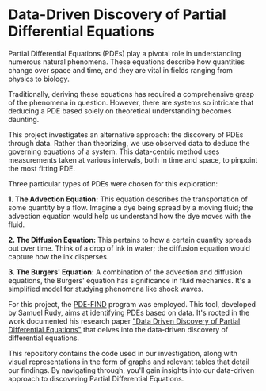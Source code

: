 # Data-Driven Discovery of Partial Differential Equations

Partial Differential Equations (PDEs) play a pivotal role in understanding numerous natural phenomena. These equations describe how quantities change over space and time, and they are vital in fields ranging from physics to biology.

Traditionally, deriving these equations has required a comprehensive grasp of the phenomena in question. However, there are systems so intricate that deducing a PDE based solely on theoretical understanding becomes daunting.

This project investigates an alternative approach: the discovery of PDEs through data. Rather than theorizing, we use observed data to deduce the governing equations of a system. This data-centric method uses measurements taken at various intervals, both in time and space, to pinpoint the most fitting PDE.

Three particular types of PDEs were chosen for this exploration:

**1. The Advection Equation:** This equation describes the transportation of some quantity by a flow. Imagine a dye being spread by a moving fluid; the advection equation would help us understand how the dye moves with the fluid.

**2. The Diffusion Equation:** This pertains to how a certain quantity spreads out over time. Think of a drop of ink in water; the diffusion equation would capture how the ink disperses.

**3. The Burgers' Equation:** A combination of the advection and diffusion equations, the Burgers' equation has significance in fluid mechanics. It's a simplified model for studying phenomena like shock waves.

For this project, the [PDE-FIND](https://github.com/snagcliffs/PDE-FIND/blob/master/PDE_FIND.py) program was employed. This tool, developed by Samuel Rudy, aims at identifying PDEs based on data. It's rooted in the work documented his research paper ["Data Driven Discovery of Partial Differential Equations"](https://github.com/snagcliffs/PDE-FIND/blob/master/sci_adv.pdf) that delves into the data-driven discovery of differential equations.

This repository contains the code used in our investigation, along with visual representations in the form of graphs and relevant tables that detail our findings. By navigating through, you'll gain insights into our data-driven approach to discovering Partial Differential Equations.
